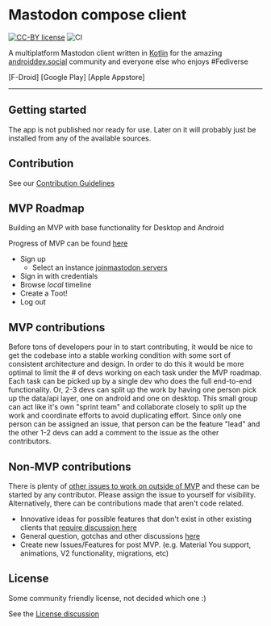 # Mastodon compose client
[![CC-BY license](https://img.shields.io/badge/License-CC--BY-blue.svg)](https://creativecommons.org/licenses/by-nd/4.0)
![CI](https://github.com/thebino/MastodonCompose/workflows/CI/badge.svg)

A multiplatform Mastodon client written in [Kotlin](kotlinlang.org) for the amazing [androiddev.social](https://androiddev.social) community and everyone else who enjoys #Fediverse

[F-Droid]
[Google Play]
[Apple Appstore]

---

## Getting started

The app is not published nor ready for use. Later on it will probably just be installed from any of the available sources.


## Contribution

See our [Contribution Guidelines](CONTRIBUTING.md)

## MVP Roadmap

Building an MVP with base functionality for Desktop and Android

Progress of MVP can be found [here](https://github.com/AndroidDev-social/MastodonCompose/milestones)

 * Sign up
   * Select an instance [joinmastodon servers](https://joinmastodon.org/de/servers)
 * Sign in with credentials
 * Browse *local* timeline
 * Create a Toot!
 * Log out

## MVP contributions

Before tons of developers pour in to start contributing, it would be nice to get the codebase into a stable working condition with some sort of consistent architecture and design. In order to do this it would be more optimal to limit the # of devs working on each task under the MVP roadmap. Each task can be picked up by a single dev who does the full end-to-end functionality. Or, 2-3 devs can split up the work by having one person pick up the data/api layer, one on android and one on desktop. This small group can act like it's own "sprint team" and collaborate closely to split up the work and coordinate efforts to avoid duplicating effort. Since only one person can be assigned an issue, that person can be the feature "lead" and the other 1-2 devs can add a comment to the issue as the other contributors.

## Non-MVP contributions

There is plenty of [other issues to work on outside of MVP](https://github.com/AndroidDev-social/MastodonCompose/issues) and these can be started by any contributor. Please assign the issue to yourself for visibility. 
Alternatively, there can be contributions made that aren't code related.
- Innovative ideas for possible features that don't exist in other existing clients that [require discussion here](https://github.com/AndroidDev-social/MastodonCompose/discussions/categories/ideas)
- General question, gotchas and other discussions [here](https://github.com/AndroidDev-social/MastodonCompose/discussions/categories/general)
- Create new Issues/Features for post MVP. (e.g. Material You support, animations, V2 functionality, migrations, etc)

## License

Some community friendly license, not decided which one :)

See the [License discussion](https://github.com/AndroidDev-social/MastodonCompose/discussions/23)
